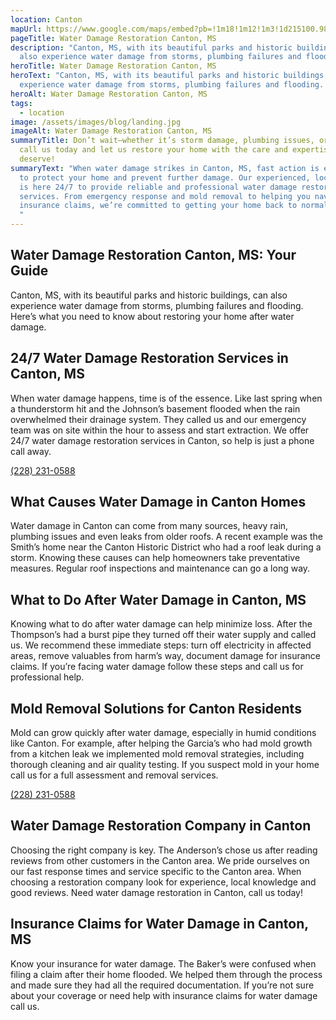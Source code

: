 ```yaml
---
location: Canton
mapUrl: https://www.google.com/maps/embed?pb=!1m18!1m12!1m3!1d215100.98735048805!2d-90.19704351735983!3d32.60743790273353!2m3!1f0!2f0!3f0!3m2!1i1024!2i768!4f13.1!3m3!1m2!1s0x8629d8dde114b25d%3A0xbc695851f15b31bd!2sCanton%2C%20MS%2039046%2C%20USA!5e0!3m2!1sen!2sph!4v1728661211321!5m2!1sen!2sph
pageTitle: Water Damage Restoration Canton, MS
description: "Canton, MS, with its beautiful parks and historic buildings, can
  also experience water damage from storms, plumbing failures and flooding. "
heroTitle: Water Damage Restoration Canton, MS
heroText: "Canton, MS, with its beautiful parks and historic buildings, can also
  experience water damage from storms, plumbing failures and flooding. "
heroAlt: Water Damage Restoration Canton, MS
tags:
  - location
image: /assets/images/blog/landing.jpg
imageAlt: Water Damage Restoration Canton, MS
summaryTitle: Don’t wait—whether it’s storm damage, plumbing issues, or leaks,
  call us today and let us restore your home with the care and expertise you
  deserve!
summaryText: "When water damage strikes in Canton, MS, fast action is essential
  to protect your home and prevent further damage. Our experienced, local team
  is here 24/7 to provide reliable and professional water damage restoration
  services. From emergency response and mold removal to helping you navigate
  insurance claims, we’re committed to getting your home back to normal quickly.
  "
---
```

## Water Damage Restoration Canton, MS: Your Guide

Canton, MS, with its beautiful parks and historic buildings, can also experience water damage from storms, plumbing failures and flooding. Here’s what you need to know about restoring your home after water damage.

## 24/7 Water Damage Restoration Services in Canton, MS

When water damage happens, time is of the essence. Like last spring when a thunderstorm hit and the Johnson’s basement flooded when the rain overwhelmed their drainage system. They called us and our emergency team was on site within the hour to assess and start extraction. We offer 24/7 water damage restoration services in Canton, so help is just a phone call away. 

[(228) 231-0588](tel:2282310588)

## What Causes Water Damage in Canton Homes

Water damage in Canton can come from many sources, heavy rain, plumbing issues and even leaks from older roofs. A recent example was the Smith’s home near the Canton Historic District who had a roof leak during a storm. Knowing these causes can help homeowners take preventative measures. Regular roof inspections and maintenance can go a long way.

## What to Do After Water Damage in Canton, MS

Knowing what to do after water damage can help minimize loss. After the Thompson’s had a burst pipe they turned off their water supply and called us. We recommend these immediate steps: turn off electricity in affected areas, remove valuables from harm’s way, document damage for insurance claims. If you’re facing water damage follow these steps and call us for professional help.

## Mold Removal Solutions for Canton Residents

Mold can grow quickly after water damage, especially in humid conditions like Canton. For example, after helping the Garcia’s who had mold growth from a kitchen leak we implemented mold removal strategies, including thorough cleaning and air quality testing. If you suspect mold in your home call us for a full assessment and removal services. 

[(228) 231-0588](tel:2282310588)

## Water Damage Restoration Company in Canton

Choosing the right company is key. The Anderson’s chose us after reading reviews from other customers in the Canton area. We pride ourselves on our fast response times and service specific to the Canton area. When choosing a restoration company look for experience, local knowledge and good reviews. Need water damage restoration in Canton, call us today!

## Insurance Claims for Water Damage in Canton, MS

Know your insurance for water damage. The Baker’s were confused when filing a claim after their home flooded. We helped them through the process and made sure they had all the required documentation. If you’re not sure about your coverage or need help with insurance claims for water damage call us.
